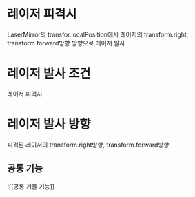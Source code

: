 # 레이저 피격시
LaserMirror의 transfor.localPosition에서 레이저의 transform.right, transform.forward방향 방향으로 레이저 발사
# 레이저 발사 조건
레이저 피격시
# 레이저 발사 방향
피격된 레이저의 transform.right방향, transform.forward방향

## 공통 기능
![[공통 기물 기능]]
